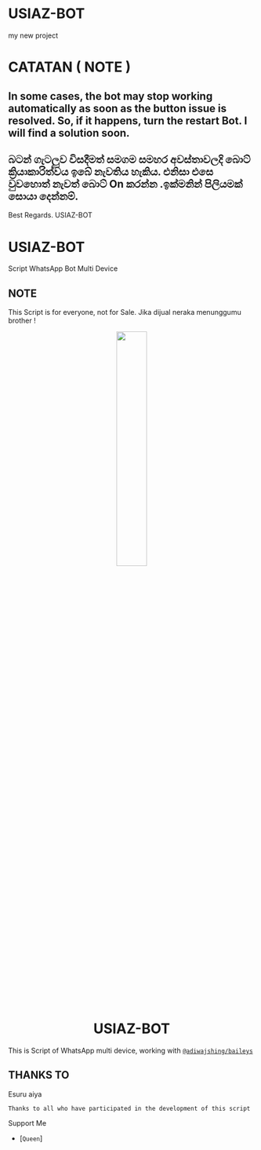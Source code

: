 # USIAZ-BOT
my new project
# CATATAN ( NOTE )

## In some cases, the bot may stop working automatically as soon as the button issue is resolved. So, if it happens, turn the restart Bot. I will find a solution soon.
## බටන් ගැටලුව විසදීමත් සමගම සමහර අවස්තාවලදි බොට් ක්‍රියාකාරිත්වය ඉබේ නැවතිය හැකිය. එනිසා එසෙ වුවහොත් නැවත් බොට් On කරන්න .ඉක්මනින් පිලියමක් සොයා දෙන්නම්.

Best Regards. USIAZ-BOT

# USIAZ-BOT
Script WhatsApp Bot Multi Device

## NOTE
This Script is for everyone, not for Sale. Jika dijual neraka menunggumu brother !

<p align="center">
	<img src="https://i.ibb.co/cc2R9nc/5a7801cc489349203e554aec5af3900e.png" width="35%" style="margin-left: auto;margin-right: auto;display: block;">
</p>
<h1 align="center">USIAZ-BOT</h1>

This is Script of WhatsApp multi device, working with [`@adiwajshing/baileys`](https://github.com/adiwajshing/baileys)

## THANKS TO
Esuru aiya

```Thanks to all who have participated in the development of this script```

Support Me
* [`Queen`]
